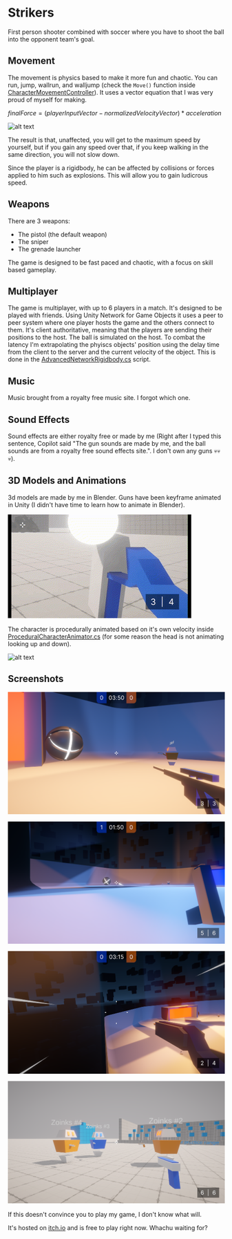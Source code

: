 # Strikers

First person shooter combined with soccer where you have to shoot the ball into the opponent team's goal.

## Movement

The movement is physics based to make it more fun and chaotic. You can run, jump, wallrun, and walljump (check the `Move()` function inside [CharacterMovementController](Assets/Scripts/CharacterMovementController.cs)). It uses a vector equation that I was very proud of myself for making.

$finalForce = (playerInputVector -normalizedVelocityVector) * acceleration$

![alt text](README/Untitled.gif)

The result is that, unaffected, you will get to the maximum speed by yourself, but if you gain any speed over that, if you keep walking in the same direction, you will not slow down.

Since the player is a rigidbody, he can be affected by collisions or forces applied to him such as explosions. This will allow you to gain ludicrous speed.

## Weapons

There are 3 weapons:

- The pistol (the default weapon)
- The sniper
- The grenade launcher

The game is designed to be fast paced and chaotic, with a focus on skill based gameplay.

## Multiplayer

The game is multiplayer, with up to 6 players in a match. It's designed to be played with friends. Using Unity Network for Game Objects it uses a peer to peer system where one player hosts the game and the others connect to them. It's client authoritative, meaning that the players are sending their positions to the host. The ball is simulated on the host. To combat the latency I'm extrapolating the phyiscs objects' position using the delay time from the client to the server and the current velocity of the object. This is done in the [AdvancedNetworkRigidbody.cs](Assets/Scripts/AdvancedNetworkRigidbody.cs) script.

## Music

Music brought from a royalty free music site. I forgot which one.

## Sound Effects

Sound effects are either royalty free or made by me (Right after I typed this sentence, Copilot said "The gun sounds are made by me, and the ball sounds are from a royalty free sound effects site.". I don't own any guns 💀💀💀).

## 3D Models and Animations

3d models are made by me in Blender. Guns have been keyframe animated in Unity (I didn't have time to learn how to animate in Blender).

![alt text](<README/Screen Recording 2025-05-09 122945.gif>)

The character is procedurally animated based on it's own velocity inside [ProceduralCharacterAnimator.cs](Assets/Scripts/ProceduralCharacterAnimator.cs) (for some reason the head is not animating looking up and down).

![alt text](<README/Screen Recording 2025-05-09 123243.gif>)

## Screenshots

![who will shot first?](<README/Screenshot 2025-05-09 132222.png>)

![oooooo iiiii mmmmmmissssed](<README/Screenshot 2025-05-09 132539.png>)

![whooooooo speeeeeeed](<README/Screenshot 2025-05-09 132257.png>)

![me and the bois](<README/Screenshot 2025-05-09 132039.png>)

If this doesn't convince you to play my game, I don't know what will.

It's hosted on [itch.io](https://darealzoinks.itch.io/strikers) and is free to play right now. Whachu waiting for?